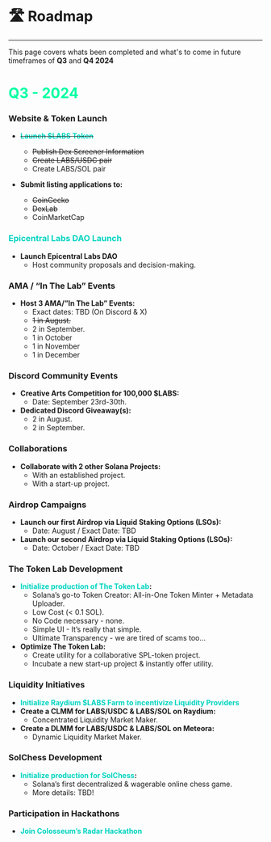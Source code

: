# 🛣️ Roadmap

---

This page covers whats been completed and what's to come in future timeframes of **Q3** and **Q4 2024**

# **<span style="color:#00FFA3">Q3 - 2024</span>**

### Website & Token Launch

- ~~**<span style="color:#00D4C1">Launch $LABS Token</span>**~~

  - ~~Publish Dex Screener Information~~
  - ~~Create LABS/USDC pair~~
  - Create LABS/SOL pair

- **Submit listing applications to:**
  - ~~CoinGecko~~
  - ~~DexLab~~
  - CoinMarketCap

### <span style="color:#00D4C1">Epicentral Labs DAO Launch</span>

- **Launch Epicentral Labs DAO**
  - Host community proposals and decision-making.

### AMA / “In The Lab” Events

- **Host 3 AMA/”In The Lab” Events:**
  - Exact dates: TBD (On Discord & X)
  - ~~1 in August.~~
  - 2 in September.
  - 1 in October
  - 1 in November
  - 1 in December

### Discord Community Events

- **Creative Arts Competition for 100,000 $LABS:**
  - Date: September 23rd-30th.
- **Dedicated Discord Giveaway(s):**
  - 2 in August.
  - 2 in September.

### Collaborations

- **Collaborate with 2 other Solana Projects:**
  - With an established project.
  - With a start-up project.

### Airdrop Campaigns

- **Launch our first Airdrop via Liquid Staking Options (LSOs):**
  - Date: August / Exact Date: TBD
- **Launch our second Airdrop via Liquid Staking Options (LSOs):**
  - Date: October / Exact Date: TBD

### The Token Lab Development

- **<span style="color:#00D4C1">Initialize production of The Token Lab</span>:**
  - Solana’s go-to Token Creator: All-in-One Token Minter + Metadata Uploader.
  - Low Cost (< 0.1 SOL).
  - No Code necessary - none.
  - Simple UI - It’s really that simple.
  - Ultimate Transparency - we are tired of scams too...
- **Optimize The Token Lab:**
  - Create utility for a collaborative SPL-token project.
  - Incubate a new start-up project & instantly offer utility.
  
### Liquidity Initiatives

- **<span style="color:#00D4C1">Initialize Raydium $LABS Farm to incentivize Liquidity Providers</span>**
- **Create a CLMM for LABS/USDC & LABS/SOL on Raydium:**
  - Concentrated Liquidity Market Maker.
- **Create a DLMM for LABS/USDC & LABS/SOL on Meteora:**
  - Dynamic Liquidity Market Maker.

### SolChess Development

- **<span style="color:#00D4C1">Initialize production for SolChess</span>:**
  - Solana’s first decentralized & wagerable online chess game.
  - More details: TBD!

### Participation in Hackathons

- **<span style="color:#00D4C1">Join Colosseum’s Radar Hackathon</span>**